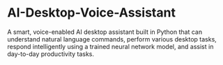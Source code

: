 # AI-Desktop-Voice-Assistant
A smart, voice-enabled AI desktop assistant built in Python that can understand natural language commands, perform various desktop tasks, respond intelligently using a trained neural network model, and assist in day-to-day productivity tasks.
